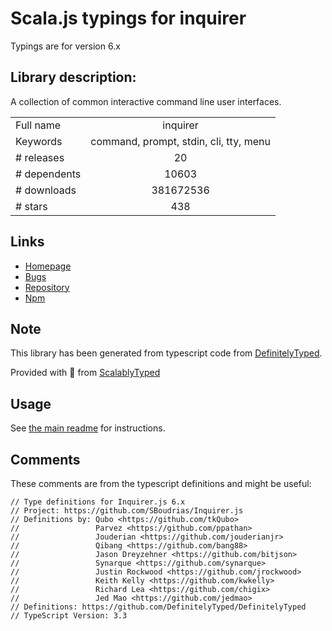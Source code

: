 
# Scala.js typings for inquirer

Typings are for version 6.x

## Library description:
A collection of common interactive command line user interfaces.

|                    |                 |
| ------------------ | :-------------: |
| Full name          | inquirer |
| Keywords           | command, prompt, stdin, cli, tty, menu |
| # releases         | 20 |
| # dependents       | 10603 |
| # downloads        | 381672536 |
| # stars            | 438 |

## Links
- [Homepage](https://github.com/SBoudrias/Inquirer.js#readme)
- [Bugs](https://github.com/SBoudrias/Inquirer.js/issues)
- [Repository](https://github.com/SBoudrias/Inquirer.js)
- [Npm](https://www.npmjs.com/package/inquirer)
    


## Note
This library has been generated from typescript code from [DefinitelyTyped](https://definitelytyped.org).

Provided with :purple_heart: from [ScalablyTyped](https://github.com/oyvindberg/ScalablyTyped)

## Usage
See [the main readme](../../readme.md) for instructions.

## Comments

These comments are from the typescript definitions and might be useful:
```
// Type definitions for Inquirer.js 6.x
// Project: https://github.com/SBoudrias/Inquirer.js
// Definitions by: Qubo <https://github.com/tkQubo>
//                 Parvez <https://github.com/ppathan>
//                 Jouderian <https://github.com/jouderianjr>
//                 Qibang <https://github.com/bang88>
//                 Jason Dreyzehner <https://github.com/bitjson>
//                 Synarque <https://github.com/synarque>
//                 Justin Rockwood <https://github.com/jrockwood>
//                 Keith Kelly <https://github.com/kwkelly>
//                 Richard Lea <https://github.com/chigix>
//                 Jed Mao <https://github.com/jedmao>
// Definitions: https://github.com/DefinitelyTyped/DefinitelyTyped
// TypeScript Version: 3.3

```

